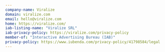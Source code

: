```yaml
---
company-name: Viralize
domain: viralize.com
email: hello@viralize.com
home: https://viralize.com/
iab-listing-name: "Viralize SRL"
iab-privacy-policy: https://viralize.com/privacy-policy
member-of: "Interactive Advertising Bureau (IAB)"
privacy-policy: https://www.iubenda.com/privacy-policy/41798584/legal
---
```





